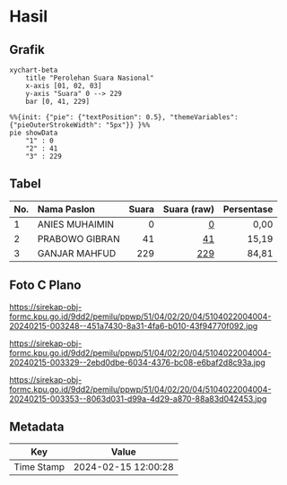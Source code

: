 # Hasil

## Grafik

```mermaid
xychart-beta
    title "Perolehan Suara Nasional"
    x-axis [01, 02, 03]
    y-axis "Suara" 0 --> 229
    bar [0, 41, 229]
```

```mermaid
%%{init: {"pie": {"textPosition": 0.5}, "themeVariables": {"pieOuterStrokeWidth": "5px"}} }%%
pie showData
    "1" : 0
    "2" : 41
    "3" : 229
```

## Tabel

| No. | Nama Paslon    | Suara | Suara (raw) | Persentase |
|:--- |:-------------- | -----:| -----------:| ----------:|
| 1   | ANIES MUHAIMIN | 0     | [0][p-1]    | 0,00       |
| 2   | PRABOWO GIBRAN | 41    | [41][p-2]   | 15,19      |
| 3   | GANJAR MAHFUD  | 229   | [229][p-3]  | 84,81      |


[p-1]: https://github.com/gigit-pemilu/pemilu-2024/blob/main/pilpres/hitung-suara/sub/51-bali/sub/04-gianyar/sub/02-blahbatuh/sub/2004-belega/sub/004-tps/sub/paslon-1.txt
[p-2]: https://github.com/gigit-pemilu/pemilu-2024/blob/main/pilpres/hitung-suara/sub/51-bali/sub/04-gianyar/sub/02-blahbatuh/sub/2004-belega/sub/004-tps/sub/paslon-2.txt
[p-3]: https://github.com/gigit-pemilu/pemilu-2024/blob/main/pilpres/hitung-suara/sub/51-bali/sub/04-gianyar/sub/02-blahbatuh/sub/2004-belega/sub/004-tps/sub/paslon-3.txt

## Foto C Plano

https://sirekap-obj-formc.kpu.go.id/9dd2/pemilu/ppwp/51/04/02/20/04/5104022004004-20240215-003248--451a7430-8a31-4fa6-b010-43f94770f092.jpg

https://sirekap-obj-formc.kpu.go.id/9dd2/pemilu/ppwp/51/04/02/20/04/5104022004004-20240215-003329--2ebd0dbe-6034-4376-bc08-e6baf2d8c93a.jpg

https://sirekap-obj-formc.kpu.go.id/9dd2/pemilu/ppwp/51/04/02/20/04/5104022004004-20240215-003353--8063d031-d99a-4d29-a870-88a83d042453.jpg


## Metadata

| Key        | Value               |
| ---------- | ------------------- |
| Time Stamp | 2024-02-15 12:00:28 |



